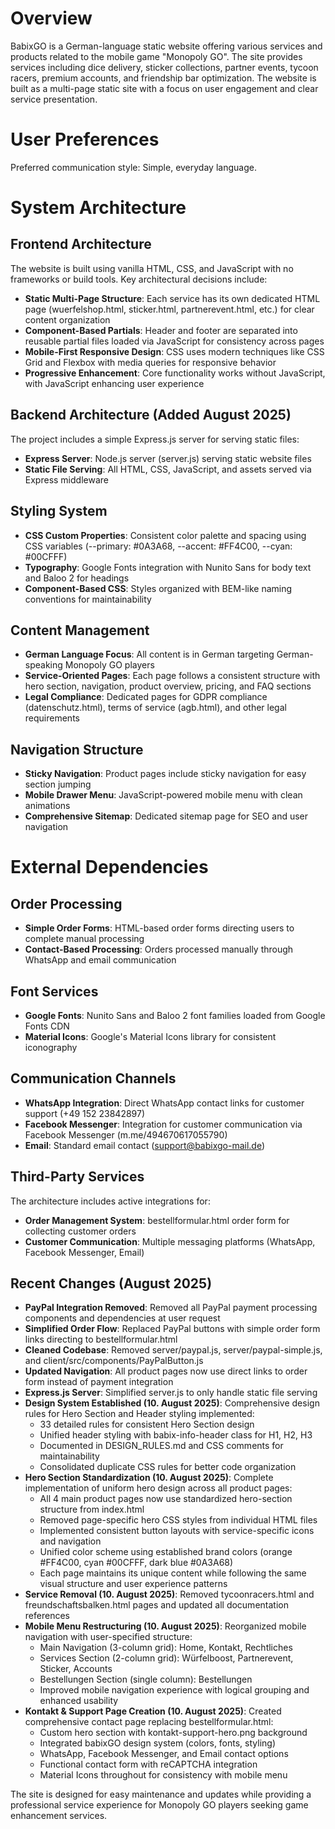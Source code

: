 # Overview

BabixGO is a German-language static website offering various services and products related to the mobile game "Monopoly GO". The site provides services including dice delivery, sticker collections, partner events, tycoon racers, premium accounts, and friendship bar optimization. The website is built as a multi-page static site with a focus on user engagement and clear service presentation.

# User Preferences

Preferred communication style: Simple, everyday language.

# System Architecture

## Frontend Architecture
The website is built using vanilla HTML, CSS, and JavaScript with no frameworks or build tools. Key architectural decisions include:

- **Static Multi-Page Structure**: Each service has its own dedicated HTML page (wuerfelshop.html, sticker.html, partnerevent.html, etc.) for clear content organization
- **Component-Based Partials**: Header and footer are separated into reusable partial files loaded via JavaScript for consistency across pages
- **Mobile-First Responsive Design**: CSS uses modern techniques like CSS Grid and Flexbox with media queries for responsive behavior
- **Progressive Enhancement**: Core functionality works without JavaScript, with JavaScript enhancing user experience

## Backend Architecture (Added August 2025)
The project includes a simple Express.js server for serving static files:

- **Express Server**: Node.js server (server.js) serving static website files
- **Static File Serving**: All HTML, CSS, JavaScript, and assets served via Express middleware

## Styling System
- **CSS Custom Properties**: Consistent color palette and spacing using CSS variables (--primary: #0A3A68, --accent: #FF4C00, --cyan: #00CFFF)
- **Typography**: Google Fonts integration with Nunito Sans for body text and Baloo 2 for headings
- **Component-Based CSS**: Styles organized with BEM-like naming conventions for maintainability

## Content Management
- **German Language Focus**: All content is in German targeting German-speaking Monopoly GO players
- **Service-Oriented Pages**: Each page follows a consistent structure with hero section, navigation, product overview, pricing, and FAQ sections
- **Legal Compliance**: Dedicated pages for GDPR compliance (datenschutz.html), terms of service (agb.html), and other legal requirements

## Navigation Structure
- **Sticky Navigation**: Product pages include sticky navigation for easy section jumping
- **Mobile Drawer Menu**: JavaScript-powered mobile menu with clean animations
- **Comprehensive Sitemap**: Dedicated sitemap page for SEO and user navigation

# External Dependencies

## Order Processing
- **Simple Order Forms**: HTML-based order forms directing users to complete manual processing
- **Contact-Based Processing**: Orders processed manually through WhatsApp and email communication

## Font Services
- **Google Fonts**: Nunito Sans and Baloo 2 font families loaded from Google Fonts CDN
- **Material Icons**: Google's Material Icons library for consistent iconography

## Communication Channels
- **WhatsApp Integration**: Direct WhatsApp contact links for customer support (+49 152 23842897)
- **Facebook Messenger**: Integration for customer communication via Facebook Messenger (m.me/494670617055790)
- **Email**: Standard email contact (support@babixgo-mail.de)

## Third-Party Services
The architecture includes active integrations for:
- **Order Management System**: bestellformular.html order form for collecting customer orders
- **Customer Communication**: Multiple messaging platforms (WhatsApp, Facebook Messenger, Email)

## Recent Changes (August 2025)
- **PayPal Integration Removed**: Removed all PayPal payment processing components and dependencies at user request
- **Simplified Order Flow**: Replaced PayPal buttons with simple order form links directing to bestellformular.html
- **Cleaned Codebase**: Removed server/paypal.js, server/paypal-simple.js, and client/src/components/PayPalButton.js
- **Updated Navigation**: All product pages now use direct links to order form instead of payment integration
- **Express.js Server**: Simplified server.js to only handle static file serving
- **Design System Established (10. August 2025)**: Comprehensive design rules for Hero Section and Header styling implemented:
  - 33 detailed rules for consistent Hero Section design
  - Unified header styling with babix-info-header class for H1, H2, H3
  - Documented in DESIGN_RULES.md and CSS comments for maintainability
  - Consolidated duplicate CSS rules for better code organization
- **Hero Section Standardization (10. August 2025)**: Complete implementation of uniform hero design across all product pages:
  - All 4 main product pages now use standardized hero-section structure from index.html
  - Removed page-specific hero CSS styles from individual HTML files
  - Implemented consistent button layouts with service-specific icons and navigation
  - Unified color scheme using established brand colors (orange #FF4C00, cyan #00CFFF, dark blue #0A3A68)
  - Each page maintains its unique content while following the same visual structure and user experience patterns
- **Service Removal (10. August 2025)**: Removed tycoonracers.html and freundschaftsbalken.html pages and updated all documentation references
- **Mobile Menu Restructuring (10. August 2025)**: Reorganized mobile navigation with user-specified structure:
  - Main Navigation (3-column grid): Home, Kontakt, Rechtliches
  - Services Section (2-column grid): Würfelboost, Partnerevent, Sticker, Accounts  
  - Bestellungen Section (single column): Bestellungen
  - Improved mobile navigation experience with logical grouping and enhanced usability
- **Kontakt & Support Page Creation (10. August 2025)**: Created comprehensive contact page replacing bestellformular.html:
  - Custom hero section with kontakt-support-hero.png background
  - Integrated babixGO design system (colors, fonts, styling)
  - WhatsApp, Facebook Messenger, and Email contact options
  - Functional contact form with reCAPTCHA integration
  - Material Icons throughout for consistency with mobile menu

The site is designed for easy maintenance and updates while providing a professional service experience for Monopoly GO players seeking game enhancement services.